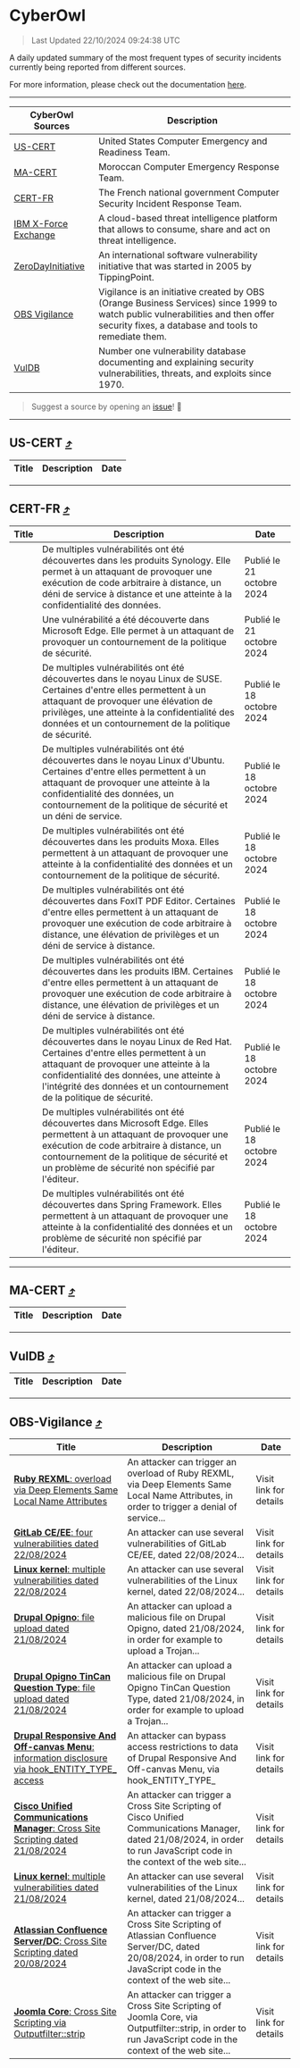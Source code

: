 
 <div id='top'></div>

# CyberOwl

 > Last Updated 22/10/2024 09:24:38 UTC
 
 A daily updated summary of the most frequent types of security incidents currently being reported from different sources.
 
 For more information, please check out the documentation [here](./docs/README.md).
 
 ---
 |CyberOwl Sources|Description|
 |---|---|
 |[US-CERT](#us-cert-arrow_heading_up)|United States Computer Emergency and Readiness Team.|
 |[MA-CERT](#ma-cert-arrow_heading_up)|Moroccan Computer Emergency Response Team.|
 |[CERT-FR](#cert-fr-arrow_heading_up)|The French national government Computer Security Incident Response Team.|
 |[IBM X-Force Exchange](#ibmcloud-arrow_heading_up)|A cloud-based threat intelligence platform that allows to consume, share and act on threat intelligence.|
 |[ZeroDayInitiative](#zerodayinitiative-arrow_heading_up)|An international software vulnerability initiative that was started in 2005 by TippingPoint.|
 |[OBS Vigilance](#obs-vigilance-arrow_heading_up)|Vigilance is an initiative created by OBS (Orange Business Services) since 1999 to watch public vulnerabilities and then offer security fixes, a database and tools to remediate them.|
 |[VulDB](#vuldb-arrow_heading_up)|Number one vulnerability database documenting and explaining security vulnerabilities, threats, and exploits since 1970.|
 
 > Suggest a source by opening an [issue](https://github.com/karimhabush/cyberowl/issues)! :raised_hands:
 ---

## US-CERT [:arrow_heading_up:](#cyberowl)

 |Title|Description|Date|
 |---|---|---|
 
 ---

## CERT-FR [:arrow_heading_up:](#cyberowl)

 |Title|Description|Date|
 |---|---|---|
 |[](https://www.cert.ssi.gouv.fr/avis/CERTFR-2024-AVI-0909/)|De multiples vulnérabilités ont été découvertes dans les produits Synology. Elle permet à un attaquant de provoquer une exécution de code arbitraire à distance, un déni de service à distance et une atteinte à la confidentialité des données.|Publié le 21 octobre 2024|
 |[](https://www.cert.ssi.gouv.fr/avis/CERTFR-2024-AVI-0908/)|Une vulnérabilité a été découverte dans Microsoft Edge. Elle permet à un attaquant de provoquer un contournement de la politique de sécurité.|Publié le 21 octobre 2024|
 |[](https://www.cert.ssi.gouv.fr/avis/CERTFR-2024-AVI-0907/)|De multiples vulnérabilités ont été découvertes dans le noyau Linux de SUSE. Certaines d'entre elles permettent à un attaquant de provoquer une élévation de privilèges, une atteinte à la confidentialité des données et un contournement de la politique de sécurité.|Publié le 18 octobre 2024|
 |[](https://www.cert.ssi.gouv.fr/avis/CERTFR-2024-AVI-0906/)|De multiples vulnérabilités ont été découvertes dans le noyau Linux d'Ubuntu. Certaines d'entre elles permettent à un attaquant de provoquer une atteinte à la confidentialité des données, un contournement de la politique de sécurité et un déni de service.|Publié le 18 octobre 2024|
 |[](https://www.cert.ssi.gouv.fr/avis/CERTFR-2024-AVI-0905/)|De multiples vulnérabilités ont été découvertes dans les produits Moxa. Elles permettent à un attaquant de provoquer une atteinte à la confidentialité des données et un contournement de la politique de sécurité.|Publié le 18 octobre 2024|
 |[](https://www.cert.ssi.gouv.fr/avis/CERTFR-2024-AVI-0904/)|De multiples vulnérabilités ont été découvertes dans FoxIT PDF Editor. Certaines d'entre elles permettent à un attaquant de provoquer une exécution de code arbitraire à distance, une élévation de privilèges et un déni de service à distance.|Publié le 18 octobre 2024|
 |[](https://www.cert.ssi.gouv.fr/avis/CERTFR-2024-AVI-0903/)|De multiples vulnérabilités ont été découvertes dans les produits IBM. Certaines d'entre elles permettent à un attaquant de provoquer une exécution de code arbitraire à distance, une élévation de privilèges et un déni de service à distance.|Publié le 18 octobre 2024|
 |[](https://www.cert.ssi.gouv.fr/avis/CERTFR-2024-AVI-0902/)|De multiples vulnérabilités ont été découvertes dans le noyau Linux de Red Hat. Certaines d'entre elles permettent à un attaquant de provoquer une atteinte à la confidentialité des données, une atteinte à l'intégrité des données et un contournement de la politique de sécurité.|Publié le 18 octobre 2024|
 |[](https://www.cert.ssi.gouv.fr/avis/CERTFR-2024-AVI-0901/)|De multiples vulnérabilités ont été découvertes dans Microsoft Edge. Elles permettent à un attaquant de provoquer une exécution de code arbitraire à distance, un contournement de la politique de sécurité et un problème de sécurité non spécifié par l'éditeur.|Publié le 18 octobre 2024|
 |[](https://www.cert.ssi.gouv.fr/avis/CERTFR-2024-AVI-0900/)|De multiples vulnérabilités ont été découvertes dans Spring Framework. Elles permettent à un attaquant de provoquer une atteinte à la confidentialité des données et un problème de sécurité non spécifié par l'éditeur.|Publié le 18 octobre 2024|
 
 ---

## MA-CERT [:arrow_heading_up:](#cyberowl)

 |Title|Description|Date|
 |---|---|---|
 
 ---

## VulDB [:arrow_heading_up:](#cyberowl)

 |Title|Description|Date|
 |---|---|---|
 
 ---

## OBS-Vigilance [:arrow_heading_up:](#cyberowl)

 |Title|Description|Date|
 |---|---|---|
 |[<a href="https://vigilance.fr/vulnerability/Ruby-REXML-overload-via-Deep-Elements-Same-Local-Name-Attributes-45001" class="noirorange"><b>Ruby REXML</b>: overload via Deep Elements Same Local Name Attributes</a>](https://vigilance.fr/vulnerability/Ruby-REXML-overload-via-Deep-Elements-Same-Local-Name-Attributes-45001)|An attacker can trigger an overload of Ruby REXML, via Deep Elements Same Local Name Attributes, in order to trigger a denial of service...|Visit link for details|
 |[<a href="https://vigilance.fr/vulnerability/GitLab-CE-EE-four-vulnerabilities-dated-22-08-2024-44999" class="noirorange"><b>GitLab CE/EE</b>: four vulnerabilities dated 22/08/2024</a>](https://vigilance.fr/vulnerability/GitLab-CE-EE-four-vulnerabilities-dated-22-08-2024-44999)|An attacker can use several vulnerabilities of GitLab CE/EE, dated 22/08/2024...|Visit link for details|
 |[<a href="https://vigilance.fr/vulnerability/Linux-kernel-multiple-vulnerabilities-dated-22-08-2024-44998" class="noirorange"><b>Linux kernel</b>: multiple vulnerabilities dated 22/08/2024</a>](https://vigilance.fr/vulnerability/Linux-kernel-multiple-vulnerabilities-dated-22-08-2024-44998)|An attacker can use several vulnerabilities of the Linux kernel, dated 22/08/2024...|Visit link for details|
 |[<a href="https://vigilance.fr/vulnerability/Drupal-Opigno-file-upload-dated-21-08-2024-44997" class="noirorange"><b>Drupal Opigno</b>: file upload dated 21/08/2024</a>](https://vigilance.fr/vulnerability/Drupal-Opigno-file-upload-dated-21-08-2024-44997)|An attacker can upload a malicious file on Drupal Opigno, dated 21/08/2024, in order for example to upload a Trojan...|Visit link for details|
 |[<a href="https://vigilance.fr/vulnerability/Drupal-Opigno-TinCan-Question-Type-file-upload-dated-21-08-2024-44996" class="noirorange"><b>Drupal Opigno TinCan Question Type</b>: file upload dated 21/08/2024</a>](https://vigilance.fr/vulnerability/Drupal-Opigno-TinCan-Question-Type-file-upload-dated-21-08-2024-44996)|An attacker can upload a malicious file on Drupal Opigno TinCan Question Type, dated 21/08/2024, in order for example to upload a Trojan...|Visit link for details|
 |[<a href="https://vigilance.fr/vulnerability/Drupal-Responsive-And-Off-canvas-Menu-information-disclosure-via-hook-ENTITY-TYPE-access-44995" class="noirorange"><b>Drupal Responsive And Off-canvas Menu</b>: information disclosure via hook_ENTITY_TYPE_<wbr>access</wbr></a>](https://vigilance.fr/vulnerability/Drupal-Responsive-And-Off-canvas-Menu-information-disclosure-via-hook-ENTITY-TYPE-access-44995)|An attacker can bypass access restrictions to data of Drupal Responsive And Off-canvas Menu, via hook_ENTITY_TYPE_|Visit link for details|
 |[<a href="https://vigilance.fr/vulnerability/Cisco-Unified-Communications-Manager-Cross-Site-Scripting-dated-21-08-2024-44994" class="noirorange"><b>Cisco Unified Communications Manager</b>: Cross Site Scripting dated 21/08/2024</a>](https://vigilance.fr/vulnerability/Cisco-Unified-Communications-Manager-Cross-Site-Scripting-dated-21-08-2024-44994)|An attacker can trigger a Cross Site Scripting of Cisco Unified Communications Manager, dated 21/08/2024, in order to run JavaScript code in the context of the web site...|Visit link for details|
 |[<a href="https://vigilance.fr/vulnerability/Linux-kernel-multiple-vulnerabilities-dated-21-08-2024-44991" class="noirorange"><b>Linux kernel</b>: multiple vulnerabilities dated 21/08/2024</a>](https://vigilance.fr/vulnerability/Linux-kernel-multiple-vulnerabilities-dated-21-08-2024-44991)|An attacker can use several vulnerabilities of the Linux kernel, dated 21/08/2024...|Visit link for details|
 |[<a href="https://vigilance.fr/vulnerability/Atlassian-Confluence-Server-DC-Cross-Site-Scripting-dated-20-08-2024-44990" class="noirorange"><b>Atlassian Confluence Server/DC</b>: Cross Site Scripting dated 20/08/2024</a>](https://vigilance.fr/vulnerability/Atlassian-Confluence-Server-DC-Cross-Site-Scripting-dated-20-08-2024-44990)|An attacker can trigger a Cross Site Scripting of Atlassian Confluence Server/DC, dated 20/08/2024, in order to run JavaScript code in the context of the web site...|Visit link for details|
 |[<a href="https://vigilance.fr/vulnerability/Joomla-Core-Cross-Site-Scripting-via-Outputfilter-strip-44989" class="noirorange"><b>Joomla Core</b>: Cross Site Scripting via Outputfilter::strip</a>](https://vigilance.fr/vulnerability/Joomla-Core-Cross-Site-Scripting-via-Outputfilter-strip-44989)|An attacker can trigger a Cross Site Scripting of Joomla Core, via Outputfilter::strip, in order to run JavaScript code in the context of the web site...|Visit link for details|
 